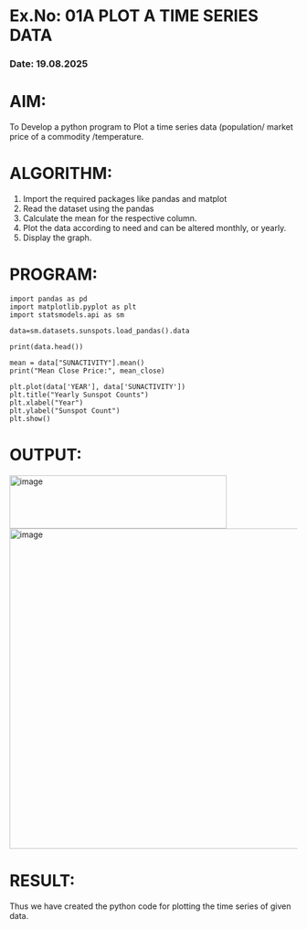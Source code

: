 # Ex.No: 01A PLOT A TIME SERIES DATA
###  Date: 19.08.2025

# AIM:
To Develop a python program to Plot a time series data (population/ market price of a commodity
/temperature.
# ALGORITHM:
1. Import the required packages like pandas and matplot
2. Read the dataset using the pandas
3. Calculate the mean for the respective column.
4. Plot the data according to need and can be altered monthly, or yearly.
5. Display the graph.
# PROGRAM:
```
import pandas as pd
import matplotlib.pyplot as plt
import statsmodels.api as sm

data=sm.datasets.sunspots.load_pandas().data

print(data.head())

mean = data["SUNACTIVITY"].mean()
print("Mean Close Price:", mean_close)

plt.plot(data['YEAR'], data['SUNACTIVITY'])
plt.title("Yearly Sunspot Counts")
plt.xlabel("Year")
plt.ylabel("Sunspot Count")
plt.show()

```
# OUTPUT:

<img width="380" height="93" alt="image" src="https://github.com/user-attachments/assets/5c3aa190-535f-4ad4-b014-8565e6d12e3a" />

<img width="764" height="561" alt="image" src="https://github.com/user-attachments/assets/34759c10-be6d-41f2-b876-16ed08680e3b" />

# RESULT:
Thus we have created the python code for plotting the time series of given data.
